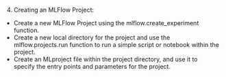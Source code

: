 4. Creating an MLFlow Project: 

- Create a new MLFlow Project using the mlflow.create_experiment function.
- Create a new local directory for the project and use the mlflow.projects.run function 
  to run a simple script or notebook within the project. 
- Create an MLproject file within the project directory, and use it to specify the 
  entry points and parameters for the project.